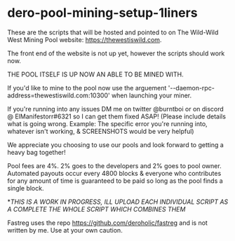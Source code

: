 # dero-pool-mining-setup-1liners

These are the scripts that will be hosted and pointed to on The Wild-Wild West Mining Pool website: https://thewestiswild.com. 

The front end of the website is not up yet, however the scripts should work now. 

THE POOL ITSELF IS UP NOW AN ABLE TO BE MINED WITH. 

If you'd like to mine to the pool now use the arguement '--daemon-rpc-address=thewestiswild.com:10300' when launching your miner.

If you're running into any issues DM me on twitter @burntboi or on discord @ ElManifestorr#6321 so I can get them fixed ASAP!
(Please include details what is going wrong. Example: The specific error you're running into, whatever isn't working, & SCREENSHOTS would be very helpful)

We appreciate you choosing to use our pools and look forward to getting a heavy bag together! 

Pool fees are 4%. 2% goes to the developers and 2% goes to pool owner. 
Automated payouts occur every 4800 blocks & everyone who contributes for any amount of time is guaranteed to be paid so long as the pool finds a single block. 

**THIS IS A WORK IN PROGRESS, ILL UPLOAD EACH INDIVIDUAL SCRIPT AS A COMPLETE THE WHOLE SCRIPT WHICH COMBINES THEM*

Fastreg uses the repo https://github.com/deroholic/fastreg and is not written by me. Use at your own caution.
